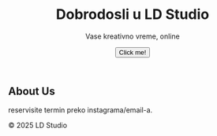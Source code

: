 <!DOCTYPE html>
<html lang="en">
<head>
     <meta charset="UTF-8"> 
     <meta name="viewport" content="width=device-width, initial-scale=1.0"> 
     <title>LD Studio</title>
     <link rel="stylesheet" href="style.css">
</head>
<body>
     <header> 
         <h1>Dobrodosli u LD Studio</h1>
         <p>Vase kreativno vreme, online</p>
         <button id="magicBtn">Click me!</button>
</header>

<main> 
    <section>
      <h2>About Us</h2>
      <p> reservisite termin preko instagrama/email-a.</p>
  </section>
</main>

<footer>
    <p>© 2025 LD Studio</p>
</footer>
<script src="script.js">
  
</script>
</body>
</html>
